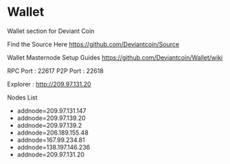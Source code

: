 # Wallet
Wallet section for Deviant Coin

Find the Source Here https://github.com/Deviantcoin/Source

Wallet Masternode Setup Guides https://github.com/Deviantcoin/Wallet/wiki

RPC Port : 22617
P2P Port : 22618

Explorer : http://209.97.131.20

Nodes List 

* addnode=209.97.131.147
* addnode=209.97.139.20
* addnode=209.97.139.2
* addnode=206.189.155.48
* addnode=167.99.234.81
* addnode=138.197.146.236
* addnode=209.97.131.20
